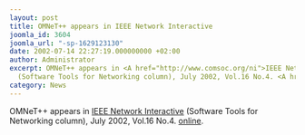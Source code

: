```yaml
---
layout: post
title: OMNeT++ appears in IEEE Network Interactive
joomla_id: 3604
joomla_url: "-sp-1629123130"
date: 2002-07-14 22:27:19.000000000 +02:00
author: Administrator
excerpt: OMNeT++ appears in <A href="http://www.comsoc.org/ni">IEEE Network Interactive</A>
  (Software Tools for Networking column), July 2002, Vol.16 No.4. <A href="http://www.comsoc.org/ni/Public/2002/Jul/nisoftt.html">online</A>.
category: News
---
```

OMNeT++ appears in <A href="http://www.comsoc.org/ni">IEEE Network Interactive</A> (Software Tools for Networking column), July 2002, Vol.16 No.4. <A href="http://www.comsoc.org/ni/Public/2002/Jul/nisoftt.html">online</A>.
